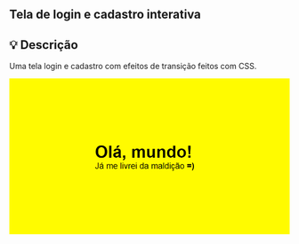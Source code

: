 ## Tela de login e cadastro interativa

## 💡 Descrição

Uma tela login e cadastro com efeitos de transição feitos com CSS.

<p align="center">
  <img src="https://github.com/mariporcidonio/javascriptBasico/blob/master/aula04/view.PNG">
  <br><br>
</p>
